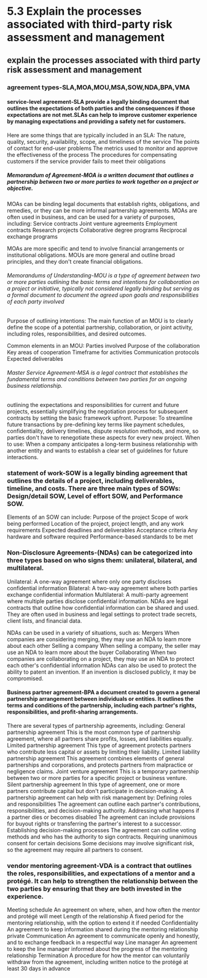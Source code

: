 # 5.3 Explain the processes associated with third-party risk assessment and management 
## explain the processes associated with third party risk assessment and management

### agreement types-SLA,MOA,MOU,MSA,SOW,NDA,BPA,VMA

#### service-level agreement-SLA provide a legally binding document that outlines the expectations of both parties and the consequences if those expectations are not met.SLAs can help to improve customer experience by managing expectations and providing a safety net for customers.

Here are some things that are typically included in an SLA:
The nature, quality, security, availability, scope, and timeliness of the service 
The points of contact for end-user problems 
The metrics used to monitor and approve the effectiveness of the process 
The procedures for compensating customers if the service provider fails to meet their obligations 

##### Memorandum of Agreement-MOA is a written document that outlines a partnership between two or more parties to work together on a project or objective.

MOAs can be binding legal documents that establish rights, obligations, and remedies, or they can be more informal partnership agreements. 
MOAs are often used in business, and can be used for a variety of purposes, including:
Service contracts
Joint venture agreements
Employment contracts
Research projects
Collaborative degree programs
Reciprocal exchange programs 

 MOAs are more specific and tend to involve financial arrangements or institutional obligations. MOUs are more general and outline broad principles, and they don't create financial obligations.  


###### Memorandums of Understanding-MOU is a type of agreement between two or more parties outlining the basic terms and intentions for collaboration on a project or initiative, typically not considered legally binding but serving as a formal document to document the agreed upon goals and responsibilities of each party involved

Purpose of outlining intentions:
The main function of an MOU is to clearly define the scope of a potential partnership, collaboration, or joint activity, including roles, responsibilities, and desired outcomes. 

Common elements in an MOU:
Parties involved 
Purpose of the collaboration 
Key areas of cooperation 
Timeframe for activities 
Communication protocols 
Expected deliverables
   
###### Master Service Agreement-MSA is a legal contract that establishes the fundamental terms and conditions between two parties for an ongoing business relationship. 
outlining the expectations and responsibilities for current and future projects, essentially simplifying the negotiation process for subsequent contracts by setting the basic framework upfront.
Purpose:
To streamline future transactions by pre-defining key terms like payment schedules, confidentiality, delivery timelines, dispute resolution methods, and more, so parties don't have to renegotiate these aspects for every new project.
When to use:
When a company anticipates a long-term business relationship with another entity and wants to establish a clear set of guidelines for future interactions.

 ### statement of work-SOW is a legally binding agreement that outlines the details of a project, including deliverables, timeline, and costs. There are three main types of SOWs: Design/detail SOW, Level of effort SOW, and Performance SOW. 
Elements of an SOW can include:
Purpose of the project
Scope of work being performed
Location of the project, project length, and any work requirements
Expected deadlines and deliverables
Acceptance criteria
Any hardware and software required
Performance-based standards to be met

### Non-Disclosure Agreements-(NDAs) can be categorized into three types based on who signs them: unilateral, bilateral, and multilateral. 
Unilateral: A one-way agreement where only one party discloses confidential information 
Bilateral: A two-way agreement where both parties exchange confidential information 
Multilateral: A multi-party agreement where multiple parties disclose confidential information. NDAs are legal contracts that outline how confidential information can be shared and used.
They are often used in business and legal settings to protect trade secrets, client lists, and financial data.

NDAs can be used in a variety of situations, such as:
Mergers
When companies are considering merging, they may use an NDA to learn more about each other
Selling a company
When selling a company, the seller may use an NDA to learn more about the buyer
Collaborating
When two companies are collaborating on a project, they may use an NDA to protect each other's confidential information 
NDAs can also be used to protect the ability to patent an invention. If an invention is disclosed publicly, it may be compromised. 

#### Business partner agreement-BPA a document created to govern a general partnership arrangement between individuals or entities. It outlines the terms and conditions of the partnership, including each partner's rights, responsibilities, and profit-sharing arrangements.
 There are several types of partnership agreements, including: 
General partnership agreement
This is the most common type of partnership agreement, where all partners share profits, losses, and liabilities equally. 
Limited partnership agreement
This type of agreement protects partners who contribute less capital or assets by limiting their liability. 
Limited liability partnership agreement
This agreement combines elements of general partnerships and corporations, and protects partners from malpractice or negligence claims. 
Joint venture agreement
This is a temporary partnership between two or more parties for a specific project or business venture. 
Silent partnership agreement
In this type of agreement, one or more partners contribute capital but don't participate in decision-making. 
A partnership agreement can help with risk management by:
Defining roles and responsibilities
The agreement can outline each partner's contributions, responsibilities, and decision-making authority. 
Addressing what happens if a partner dies or becomes disabled
The agreement can include provisions for buyout rights or transferring the partner's interest to a successor. 
Establishing decision-making processes
The agreement can outline voting methods and who has the authority to sign contracts. 
Requiring unanimous consent for certain decisions
Some decisions may involve significant risk, so the agreement may require all partners to consent. 

### vendor mentoring agreement-VDA  is a contract that outlines the roles, responsibilities, and expectations of a mentor and a protégé. It can help to strengthen the relationship between the two parties by ensuring that they are both invested in the experience. 
Meeting schedule
An agreement on where, when, and how often the mentor and protégé will meet 
Length of the relationship
A fixed period for the mentoring relationship, with the option to extend it if needed 
Confidentiality
An agreement to keep information shared during the mentoring relationship private 
Communication
An agreement to communicate openly and honestly, and to exchange feedback in a respectful way 
Line manager
An agreement to keep the line manager informed about the progress of the mentoring relationship 
Termination
A procedure for how the mentor can voluntarily withdraw from the agreement, including written notice to the protégé at least 30 days in advance
